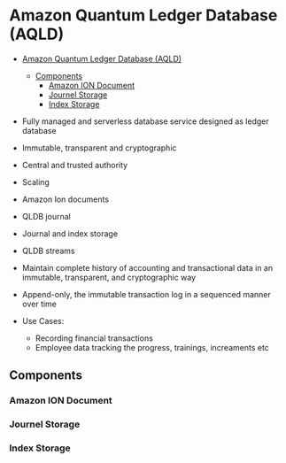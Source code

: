 # Amazon Quantum Ledger Database (AQLD)

- [Amazon Quantum Ledger Database (AQLD)](#amazon-quantum-ledger-database-aqld)
  - [Components](#components)
    - [Amazon ION Document](#amazon-ion-document)
    - [Journel Storage](#journel-storage)
    - [Index Storage](#index-storage)

- Fully managed and serverless database service designed as ledger database
- Immutable, transparent and cryptographic
- Central and trusted authority
- Scaling
- Amazon Ion documents
- QLDB journal
- Journal and index storage
- QLDB streams
- Maintain complete history of accounting and transactional data in an immutable, transparent, and cryptographic way
- Append-only, the immutable transaction log in a sequenced manner over time
- Use Cases:
  - Recording financial transactions
  - Employee data tracking the progress, trainings, increaments etc

## Components

### Amazon ION Document

### Journel Storage

### Index Storage

